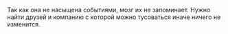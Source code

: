 Так как она не насыщена событиями, мозг их не запоминает.
Нужно найти друзей и компанию с которой можно тусоваться иначе ничего не изменится.